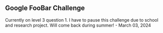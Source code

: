 ## Google FooBar Challenge

Currently on level 3 question 1. I have to pause this challenge due to school and research project. Will come back during summer! - March 03, 2024
